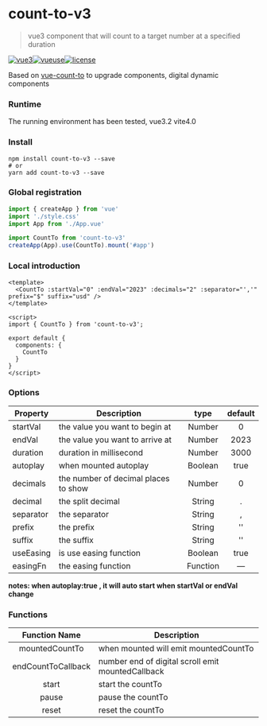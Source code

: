 # count-to-v3

> vue3 component that will count to a target number at a specified duration

 [![vue3](https://img.shields.io/badge/vue3-3.2.*-brightgreen.svg)](https://vuejs.org/)[![vueuse](https://img.shields.io/badge/ueuse%2Fcore-9.13.*-green.svg)](https://vueuse.org/)[![license](https://img.shields.io/github/license/mashape/apistatus.svg)](https://github.com/echo9z/count-to-v3.git)

Based on [vue-count-to](https://github.com/PanJiaChen/vue-countTo) to upgrade components, digital dynamic components
### Runtime

The running environment has been tested, vue3.2 vite4.0

### Install

```shell
npm install count-to-v3 --save
# or
yarn add count-to-v3 --save
```

### Global registration

```ts
import { createApp } from 'vue'
import './style.css'
import App from './App.vue'

import CountTo from 'count-to-v3'
createApp(App).use(CountTo).mount('#app')
```

### Local introduction

```vue
<template>
  <CountTo :startVal="0" :endVal="2023" :decimals="2" :separator="','" prefix="$" suffix="usd" />
</template>

<script>
import { CountTo } from 'count-to-v3';

export default {
  components: {
    CountTo
  }
}
</script>
```

### Options

| Property  | Description                          | type     | default |
| --------- | ------------------------------------ |:--------:|:-------:|
| startVal  | the value you want to begin at       | Number   | 0       |
| endVal    | the value you want to arrive at      | Number   | 2023    |
| duration  | duration in millisecond              | Number   | 3000    |
| autoplay  | when mounted autoplay                | Boolean  | true    |
| decimals  | the number of decimal places to show | Number   | 0       |
| decimal   | the split decimal                    | String   | .       |
| separator | the separator                        | String   | ,       |
| prefix    | the prefix                           | String   | ''      |
| suffix    | the suffix                           | String   | ''      |
| useEasing | is use easing function               | Boolean  | true    |
| easingFn  | the easing function                  | Function | —       |

**notes: when autoplay:true , it will auto start when startVal or endVal change**

### Functions

| Function Name      | Description                                       |
|:------------------:| ------------------------------------------------- |
| mountedCountTo     | when mounted will emit mountedCountTo             |
| endCountToCallback | number end of digital scroll emit mountedCallback |
| start              | start the countTo                                 |
| pause              | pause  the countTo                                |
| reset              | reset  the countTo                                |
